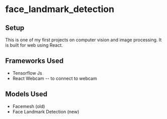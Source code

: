# face_landmark_detection


## Setup
This is one of my first projects on computer vision and image processing. 
It is built for web using React.

## Frameworks Used 

- Tensorflow Js
- React Webcam
	-- to connect to webcam 


## Models Used 
- Facemesh (old)
- Face Landmark Detection (new)